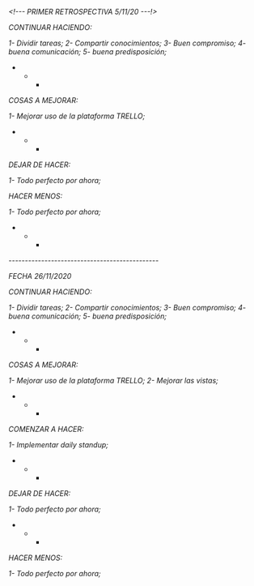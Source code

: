 *<!--- PRIMER RETROSPECTIVA 5/11/20 ---!>*

*CONTINUAR HACIENDO:* 

*1- Dividir tareas;*
*2- Compartir conocimientos;*
*3- Buen compromiso;*
*4- buena comunicación;*
*5- buena predisposición;*

* - *

*COSAS A MEJORAR:*

*1- Mejorar uso de la plataforma TRELLO;*

* - *

*DEJAR DE HACER:*

*1- Todo perfecto por ahora;*

*HACER MENOS:*

*1- Todo perfecto por ahora;*

* - *

*----------------------------------------------*

*FECHA 26/11/2020*

*CONTINUAR HACIENDO:* 

*1- Dividir tareas;*
*2- Compartir conocimientos;*
*3- Buen compromiso;*
*4- buena comunicación;*
*5- buena predisposición;*
* - *
*COSAS A MEJORAR:*

*1- Mejorar uso de la plataforma TRELLO;*
*2- Mejorar las vistas;*
* - *
*COMENZAR A HACER:*

*1- Implementar daily standup;*
* - *
*DEJAR DE HACER:*

*1- Todo perfecto por ahora;*
* - *
*HACER MENOS:*

*1- Todo perfecto por ahora;*